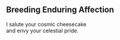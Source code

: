 Breeding Enduring Affection
---------------------------
I salute your cosmic cheesecake  
and envy your celestial pride.  
